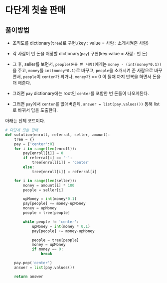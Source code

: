 # 다단계 칫솔 판매

## 풀이방법

- 조직도를 dictionary(`tree`)로 구현.(key : value = 사람 : 소개시켜준 사람)

- 각 사람이 번 돈을 저장할 dictionary(`pay`) 구현(key:value = 사람 : 번 돈)

- 그 후, seller를 보면서, `people(돈을 번 사람)`에게는 `money - (int(money*0.1))`을 주고, `money`를 `int(money*0.1)`로 바꾸고,  `people`을 소개시켜 준 사람으로 바꾸면서, `people`이 `center`가 되거나, `money`가 == 0 이 될때 까지 반복을 하면서 돈을 더 해준다.

- 그러면 `pay` dictionary에는 root인 `center`를 포함한 번 돈들이 나오게된다.

- 그러면 `pay`에서 `center`를 없애버린뒤, `answer = list(pay.values())` 통해 list로 바꿔서 답을 도출한다.



아래는 전체 코드이다.

```python
# 다단계 칫솔 판매
def solution(enroll, referral, seller, amount):
    tree = {}
    pay = {'center':0}
    for i in range(len(enroll)):
        pay[enroll[i]] = 0
        if referral[i] == '-':
            tree[enroll[i]] = 'center'
        else:
            tree[enroll[i]] = referral[i]

    for i in range(len(seller)):
        money = amount[i] * 100
        people = seller[i]

        upMoney = int(money*0.1)
        pay[people] += money-upMoney
        money = upMoney
        people = tree[people]

        while people != 'center':
            upMoney = int(money * 0.1)
            pay[people] += money-upMoney

            people = tree[people]
            money = upMoney
            if money == 0:
                break

    pay.pop('center')
    answer = list(pay.values())

    return answer
```



